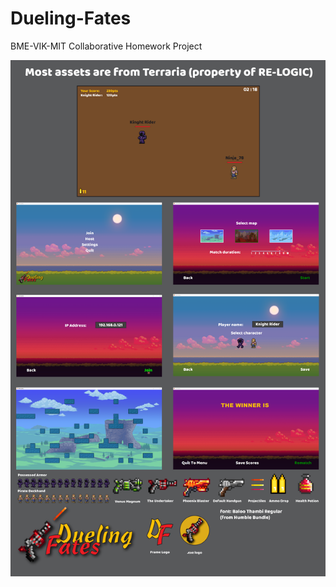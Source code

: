 # Dueling-Fates
BME-VIK-MIT Collaborative Homework Project 

![Game logo](https://github.com/Zaion-BM/Dueling-Fates/blob/main/Game.png) 
